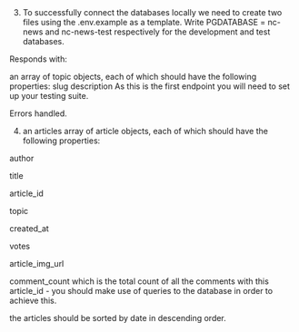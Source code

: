 

##
3) To successfully connect the databases locally we need to create two files using the .env.example as a template. Write PGDATABASE = nc-news and nc-news-test respectively for the development and test databases.

Responds with:

an array of topic objects, each of which should have the following properties:
slug
description
As this is the first endpoint you will need to set up your testing suite.

Errors handled.


4) an articles array of article objects, each of which should have the following properties:

author

title

article_id

topic

created_at

votes

article_img_url

comment_count which is the total count of all the comments with this article_id - you should make use of queries to the database in order to achieve this.

the articles should be sorted by date in descending order.